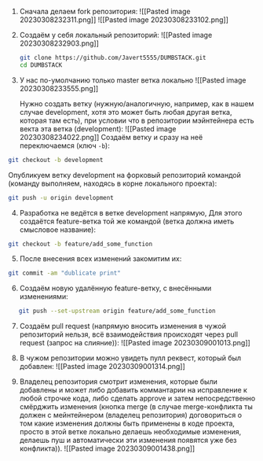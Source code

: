 
1. Сначала делаем fork репозитория:
   ![[Pasted image 20230308232311.png]]
   ![[Pasted image 20230308233102.png]]
 
2. Создаём у себя локальный репозиторий:
   ![[Pasted image 20230308232903.png]]
   ``` bash sh
   git clone https://github.com/Javert5555/DUMBSTACK.git
   cd DUMBSTACK
   ```

3. У нас по-умолчанию только master ветка локально
   ![[Pasted image 20230308233555.png]]
   
   Нужно создать ветку (нужную/аналогичную, например, как в нашем случае development, хотя это может быть любая другая ветка, которая там есть), при условии что в репозитории мэйнтейнера есть векта эта ветка (development):
   ![[Pasted image 20230308234022.png]]
   Создаём ветку и сразу на неё переключаемся (ключ `-b`):
   
``` bash
git checkout -b development
```
   
Опубликуем ветку development на форковый репозиторий командой (команду выполняем, находясь в корне локального проекта):
   
``` bash
git push -u origin development
```
   
4.  Разработка не ведётся в ветке development напрямую, Для этого создаётся feature-ветка той же командой (ветка должна иметь смысловое название):
   
``` bash
git checkout -b feature/add_some_function
```

5. После внесения всех изменений закомитим их:
   
``` bash
git commit -am "dublicate print"
```

6. Создаём новую удалённую feature-ветку, с внесёнными изменениями:
   
``` bash
   git push --set-upstream origin feature/add_some_function
```

7. Создаём pull request (напрямую вносить изменения в чужой репозиторий нельзя, всё взаимодействия происходят через pull request (запрос на слияние)):
   ![[Pasted image 20230309001013.png]]
8. В чужом репозитории можно увидеть пулл реквест, который был добавлен:
   ![[Pasted image 20230309001314.png]]
   
9. Владелец репозитория смотрит изменения, которые были добавлены и может либо добавить коммантарии на исправление к любой строчке кода, либо сделать approve и затем непосредственно смёрджить изменения (кнопка merge (в случае merge-конфликта  ты должен с мейнтейнером (владелец репозитория) договориться о том какие изменения должны быть применены в коде проекта, просто в этой ветке локально делаешь необходимые изменения, делаешь пуш и автоматически эти изменения появятся уже без конфликта)).
   ![[Pasted image 20230309001438.png]]